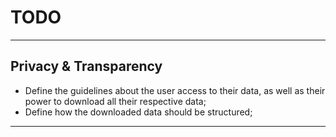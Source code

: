 # TODO

---

## Privacy & Transparency

- Define the guidelines about the user access to their data, as well as their
power to download all their respective data;
- Define how the downloaded data should be structured;

---

